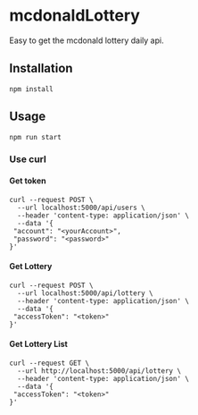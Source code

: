# mcdonaldLottery

Easy to get the mcdonald lottery daily api.

## Installation
```
npm install
```

## Usage
```
npm run start
```

### Use curl
#### Get token
```
curl --request POST \
  --url localhost:5000/api/users \
  --header 'content-type: application/json' \
  --data '{
 "account": "<yourAccount>",
 "password": "<password>"
}'
```

#### Get Lottery
```
curl --request POST \
  --url localhost:5000/api/lottery \
  --header 'content-type: application/json' \
  --data '{
 "accessToken": "<token>"
}'
```

#### Get Lottery List
```
curl --request GET \
  --url http://localhost:5000/api/lottery \
  --header 'content-type: application/json' \
  --data '{
 "accessToken": "<token>"
}'
```